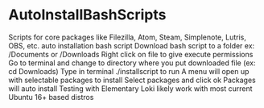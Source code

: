 # AutoInstallBashScripts
Scripts for core packages like Filezilla, Atom, Steam, Simplenote, Lutris, OBS, etc. auto installation bash script
Download bash script to a folder ex: /Documents or /Downloads
Right click on file to give execute permissions
Go to terminal and change to directory where you put downloaded file (ex: cd Downloads)
Type in terminal ./installscript to run
A menu will open up with selectable packages to install
Select packages and click ok
Packages will auto install
Testing with Elementary Loki likely work with most current Ubuntu 16+ based distros
